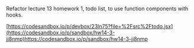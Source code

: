Refactor lecture 13 homework 1, todo list, to use function components with hooks.


[https://codesandbox.io/p/devbox/23ln75?file=%2Fsrc%2Ftodo.jsx](https://codesandbox.io/p/sandbox/hw14-3-jj8nmp)https://codesandbox.io/p/sandbox/hw14-3-jj8nmp
